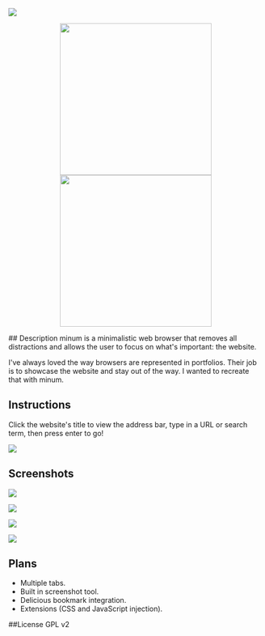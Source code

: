 <p align="center"><a href="https://cloud.githubusercontent.com/assets/1672613/7729967/3fea76a6-fedd-11e4-90d9-3f538e6dcd63.png"></p>

![](http://41.media.tumblr.com/6fd06309c8a378665f1d6094925d76b6/tumblr_no8x76bInz1qz6oq7o5_1280.png)
<p align="center"><a href="https://github.com/octalmage/minum/releases/latest"><img width="300" src="https://cldup.com/xVA9LNTaCb.png"></a><a href="http://octalmage.com/tagged/minum"><img width="300" src="https://cldup.com/IkDeam5PrL.png"></a></p>
## Description
minum is a minimalistic web browser that removes all distractions and allows the user to focus on what's important: the website.

I've always loved the way browsers are represented in portfolios. Their job is to showcase the website and stay out of the way. I wanted to recreate that with minum.

## Instructions

Click the website's title to view the address bar, type in a URL or search term, then press enter to go!

![](https://cldup.com/YUGXUr093Q.gif)

## Screenshots

![](http://40.media.tumblr.com/d11eb3efce518e5bc44b936643b9bbc2/tumblr_no8x76bInz1qz6oq7o2_1280.png)

![](http://41.media.tumblr.com/d42c420e0780e78fbf727db839a5d31d/tumblr_no8x76bInz1qz6oq7o3_1280.png)

![](http://41.media.tumblr.com/98fd3920e98d5f5e1c430cef9c8a10c5/tumblr_no8x76bInz1qz6oq7o4_1280.png)

![](http://40.media.tumblr.com/641e343d918ad4551543db4bba450fdd/tumblr_no8x76bInz1qz6oq7o1_1280.png)

## Plans
* Multiple tabs. 
* Built in screenshot  tool. 
* Delicious bookmark integration. 
* Extensions (CSS and JavaScript injection). 

##License
GPL v2
